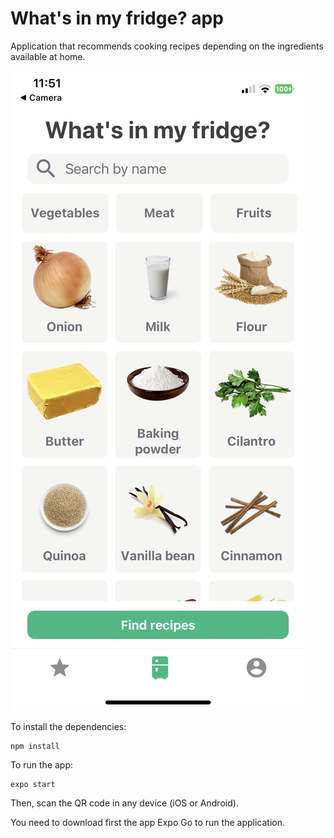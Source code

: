 # What's in my fridge? app

Application that recommends cooking recipes depending on the ingredients available at home. 

![plot](./main_screen.png)


To install the dependencies:
```
npm install
```
To run the app:
```
expo start
```
Then, scan the QR code in any device (iOS or Android). 

You need to download first the app Expo Go to run the application.
